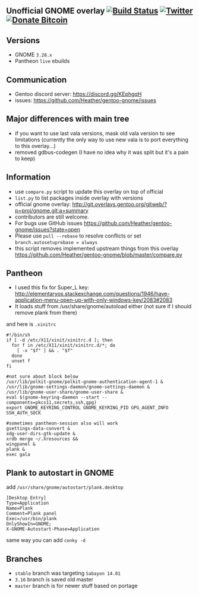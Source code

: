 Unofficial GNOME overlay
[![Build Status](https://travis-ci.org/Heather/gentoo-gnome.png?branch=master)](https://travis-ci.org/Heather/gentoo-gnome)
[![Twitter][]](http://www.twitter.com/Cynede)
[![Donate Bitcoin](https://img.shields.io/badge/donate-bitcoin-orange.svg)](http://heather.github.io/donate-bitcoin/)
------------------------

Versions
--------

 - GNOME `3.28.x`
 - Pantheon `live` ebuilds

Communication
-------------

 - Gentoo discord server: https://discord.gg/KEphgqH
 - issues: https://github.com/Heather/gentoo-gnome/issues

Major differences with main tree
-------------------------

 - if you want to use last vala versions, mask old vala version to see limitations (currently the only way to use new vala is to port everything to this overlay...)
 - removed gdbus-codegen (I have no idea why it was split but it's a pain to keep)

Information
-----------

 - use `compare.py` script to update this overlay on top of official
 - `list.py` to list packages inside overlay with versions
 - official gnome overlay: http://git.overlays.gentoo.org/gitweb/?p=proj/gnome.git;a=summary
 - contributors are still welcome.
 - For bugs use GitHub issues https://github.com/Heather/gentoo-gnome/issues?state=open
 - Please use `pull --rebase` to resolve conflicts or set `branch.autosetuprebase = always`
 - this script removes implemented upstream things from this overlay https://github.com/Heather/gentoo-gnome/blob/master/compare.py

Pantheon
--------

 - I used this fix for Super_L key: http://elementaryos.stackexchange.com/questions/1946/have-application-menu-open-up-with-only-windows-key/2083#2083
 - It loads stuff from /usr/share/gnome/autoload either (not sure if I should remove plank from there)

and here is `.xinitrc`

``` shell
#!/bin/sh
if [ -d /etc/X11/xinit/xinitrc.d ]; then
  for f in /etc/X11/xinit/xinitrc.d/*; do
    [ -x "$f" ] && . "$f"
  done
  unset f
fi

#not sure about block below
/usr/lib/polkit-gnome/polkit-gnome-authentication-agent-1 &
/usr/lib/gnome-settings-daemon/gnome-settings-daemon &
/usr/lib/gnome-user-share/gnome-user-share &
eval $(gnome-keyring-daemon --start --components=pkcs11,secrets,ssh,gpg)
export GNOME_KEYRING_CONTROL GNOME_KEYRING_PID GPG_AGENT_INFO SSH_AUTH_SOCK

#sometimes pantheon-session also will work
gsettings-data-convert &
xdg-user-dirs-gtk-update &
xrdb merge ~/.Xresources &&
wingpanel &
plank &
exec gala
```

Plank to autostart in GNOME
---------------------------

add `/usr/share/gnome/autostart/plank.desktop`
```
[Desktop Entry]
Type=Application
Name=Plank
Comment=Plank panel
Exec=/usr/bin/plank
OnlyShowIn=GNOME;
X-GNOME-Autostart-Phase=Application
```

same way you can add `conky -d`

Branches
--------

 - `stable` branch was targeting `Sabayon 14.01`
 - `3.16` branch is saved old master
 - `master` branch is for newer stuff based on portage

[Twitter]: http://mxtoolbox.com/Public/images/twitter-icon.png
